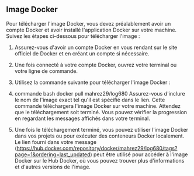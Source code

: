 ## Image Docker

Pour télécharger l'image Docker, vous devez préalablement avoir un compte Docker et avoir installé l'application Docker sur votre machine. Suivez les étapes ci-dessous pour télécharger l'image :

1. Assurez-vous d'avoir un compte Docker en vous rendant sur le site officiel de Docker et en créant un compte si nécessaire.

2. Une fois connecté à votre compte Docker, ouvrez votre terminal ou votre ligne de commande.

3. Utilisez la commande suivante pour télécharger l'image Docker :

4. commande bash docker pull mahrez29/log680
   Assurez-vous d'inclure le nom de l'image exact tel qu'il est spécifié dans le lien. Cette commande téléchargera l'image Docker sur votre machine.
   Attendez que le téléchargement soit terminé. Vous pouvez vérifier la progression en regardant les messages affichés dans votre terminal.

5. Une fois le téléchargement terminé, vous pouvez utiliser l'image Docker dans vos projets ou pour exécuter des conteneurs Docker localement. Le lien fourni dans votre message (https://hub.docker.com/repository/docker/mahrez29/log680/tags?page=1&ordering=last_updated) peut être utilisé pour accéder à l'image Docker sur le Hub Docker, où vous pouvez trouver plus d'informations et d'autres versions de l'image.
